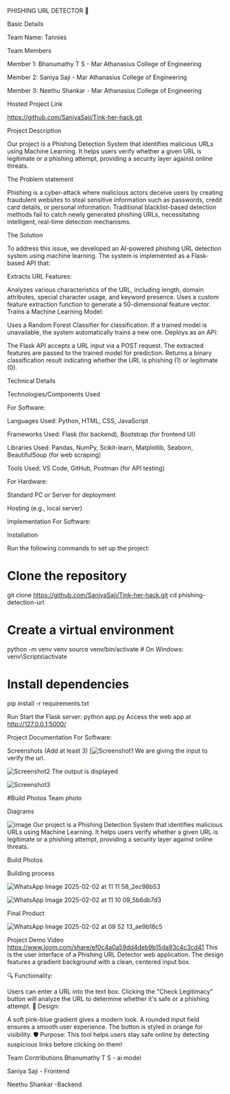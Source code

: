 
PHISHING URL DETECTOR 🎯


Basic Details

Team Name: Tannies

Team Members

Member 1: Bhanumathy T S - Mar Athanasius College of Engineering

Member 2: Saniya Saji - Mar Athanasius College of Engineering

Member 3: Neethu Shankar - Mar Athanasius College of Engineering



Hosted Project Link

https://github.com/SaniyaSaji/Tink-her-hack.git

Project Description

Our project is a Phishing Detection System that identifies malicious URLs using Machine Learning. It helps users verify whether a given URL is legitimate or a phishing attempt, providing a security layer against online threats.

The Problem statement


Phishing is a cyber-attack where malicious actors deceive users by creating fraudulent websites to steal sensitive information such as passwords, credit card details, or personal information. Traditional blacklist-based detection methods fail to catch newly generated phishing URLs, necessitating intelligent, real-time detection mechanisms.


The Solution


To address this issue, we developed an AI-powered phishing URL detection system using machine learning. The system is implemented as a Flask-based API that:

Extracts URL Features:

Analyzes various characteristics of the URL, including length, domain attributes, special character usage, and keyword presence.
Uses a custom feature extraction function to generate a 50-dimensional feature vector.
Trains a Machine Learning Model:

Uses a Random Forest Classifier for classification.
If a trained model is unavailable, the system automatically trains a new one.
Deploys as an API:

The Flask API accepts a URL input via a POST request.
The extracted features are passed to the trained model for prediction.
Returns a binary classification result indicating whether the URL is phishing (1) or legitimate (0).


Technical Details

Technologies/Components Used

For Software:

Languages Used: Python, HTML, CSS, JavaScript

Frameworks Used: Flask (for backend), Bootstrap (for frontend UI)

Libraries Used: Pandas, NumPy, Scikit-learn, Matplotlib, Seaborn, BeautifulSoup (for web scraping)

Tools Used: VS Code, GitHub, Postman (for API testing)

For Hardware:

Standard PC or Server for deployment

Hosting (e.g., local server)


Implementation
For Software:

Installation

Run the following commands to set up the project:
# Clone the repository
git clone https://github.com/SaniyaSaji/Tink-her-hack.git
cd phishing-detection-url

# Create a virtual environment
python -m venv venv
source venv/bin/activate  # On Windows: venv\Scripts\activate

# Install dependencies
pip install -r requirements.txt

Run
Start the Flask server:
python app.py
Access the web app at http://127.0.0.1:5000/

Project Documentation
For Software:

Screenshots (Add at least 3)
[![Screenshot1](https://github.com/SaniyaSaji/Tink-her-hack/blob/463f15d4ca5c0491417bd45335436d33097fcfcd/IMAGE.jpg)
We are giving the input to verify the url.

![Screenshot2](https://github.com/SaniyaSaji/Tink-her-hack/blob/3cab596b6da05b3e0f2d1bc89f5ef124015ae611/image2.jpg)
The output is displayed

![Screenshot3](https://github.com/SaniyaSaji/Tink-her-hack/blob/9e044759485f2c52b2ba334233caeac950157fff/image3.jpg)

#Build Photos
Team photo

Diagrams


![image](https://github.com/SaniyaSaji/Tink-her-hack/blob/fd4d63b2be33d294663b8cb0246b2e0331b9f5b0/image4.png)
Our project is a Phishing Detection System that identifies malicious URLs using Machine Learning. It helps users verify whether a given URL is legitimate or a phishing attempt, providing a security layer against online threats.







Build Photos


Building process




![WhatsApp Image 2025-02-02 at 11 11 58_2ec98b53](https://github.com/user-attachments/assets/bf5d95f0-a896-4e35-8333-b1b0e39bf11a)


![WhatsApp Image 2025-02-02 at 11 10 09_5b6db7d3](https://github.com/user-attachments/assets/303e590c-f223-415e-bc56-916c2de3a07c)

Final Product


![WhatsApp Image 2025-02-02 at 09 52 13_ae9b18c5](https://github.com/user-attachments/assets/dc769003-f17b-4d17-88e0-79c8ad155ba7)




Project Demo
Video
https://www.loom.com/share/ef0c4a0a59dd4deb9b15da93c4c3cd41
This is the user interface of a Phishing URL Detector web application. The design features a gradient background with a clean, centered input box.

🔍 Functionality:

Users can enter a URL into the text box.
Clicking the "Check Legitimacy" button will analyze the URL to determine whether it's safe or a phishing attempt.
🎨 Design:

A soft pink-blue gradient gives a modern look.
A rounded input field ensures a smooth user experience.
The button is styled in orange for visibility.
🛡️ Purpose:
This tool helps users stay safe online by detecting suspicious links before clicking on them!

Team Contributions
Bhanumathy T S - ai model 

Saniya Saji - Frontend

Neethu Shankar -Backend

